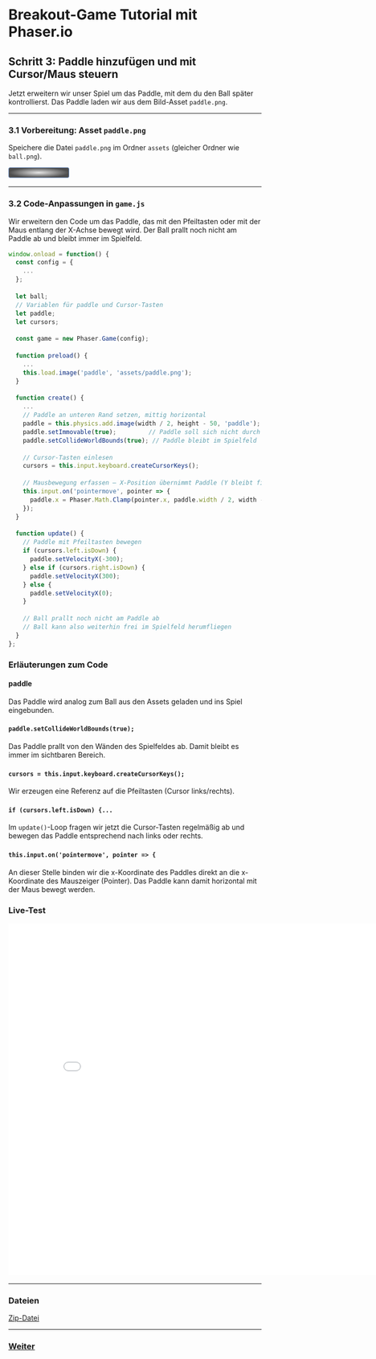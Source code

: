 # Breakout-Game Tutorial mit Phaser.io

## Schritt 3: Paddle hinzufügen und mit Cursor/Maus steuern

Jetzt erweitern wir unser Spiel um das Paddle, mit dem du den Ball später kontrollierst. Das Paddle laden wir aus dem Bild-Asset `paddle.png`.

---

### 3.1 Vorbereitung: Asset `paddle.png`

Speichere die Datei `paddle.png` im Ordner `assets` (gleicher Ordner wie `ball.png`).

![paddle.png](02Paddle/assets/paddle.png)

---

### 3.2 Code-Anpassungen in `game.js`

Wir erweitern den Code um das Paddle, das mit den Pfeiltasten oder mit der Maus entlang der X-Achse bewegt wird. Der Ball prallt noch nicht am Paddle ab und bleibt immer im Spielfeld.

```js
window.onload = function() {
  const config = {
    ...
  };

  let ball;
  // Variablen für paddle und Cursor-Tasten
  let paddle;
  let cursors;

  const game = new Phaser.Game(config);

  function preload() {
    ...
    this.load.image('paddle', 'assets/paddle.png');
  }

  function create() {
    ...
    // Paddle an unteren Rand setzen, mittig horizontal
    paddle = this.physics.add.image(width / 2, height - 50, 'paddle');
    paddle.setImmovable(true);         // Paddle soll sich nicht durch Kollision bewegen
    paddle.setCollideWorldBounds(true); // Paddle bleibt im Spielfeld

    // Cursor-Tasten einlesen
    cursors = this.input.keyboard.createCursorKeys();

    // Mausbewegung erfassen – X-Position übernimmt Paddle (Y bleibt fix)
    this.input.on('pointermove', pointer => {
      paddle.x = Phaser.Math.Clamp(pointer.x, paddle.width / 2, width - paddle.width / 2);
    });
  }

  function update() {
    // Paddle mit Pfeiltasten bewegen
    if (cursors.left.isDown) {
      paddle.setVelocityX(-300);
    } else if (cursors.right.isDown) {
      paddle.setVelocityX(300);
    } else {
      paddle.setVelocityX(0);
    }

    // Ball prallt noch nicht am Paddle ab
    // Ball kann also weiterhin frei im Spielfeld herumfliegen
  }
};
```

### Erläuterungen zum Code
#### paddle
Das Paddle wird analog zum Ball aus den Assets geladen und ins Spiel eingebunden.
#### `paddle.setCollideWorldBounds(true);`
Das Paddle prallt von den Wänden des Spielfeldes ab. Damit bleibt es immer im sichtbaren Bereich.
#### `cursors = this.input.keyboard.createCursorKeys();` 
Wir erzeugen eine Referenz auf die Pfeiltasten (Cursor links/rechts). 
#### `if (cursors.left.isDown) {...`  
Im `update()`-Loop fragen wir jetzt die Cursor-Tasten regelmäßig ab und bewegen das Paddle entsprechend nach links oder rechts.
#### `this.input.on('pointermove', pointer => {`
An dieser Stelle binden wir die x-Koordinate des Paddles direkt an die x-Koordinate des Mauszeiger (Pointer). Das Paddle kann damit horizontal mit der Maus bewegt werden.

### Live-Test

<iframe 
  src="02Paddle/index.html" 
  width="820" 
  height="700" 
  frameborder="0" 
  sandbox="allow-scripts allow-same-origin">
</iframe>

---  

### Dateien
[Zip-Datei](02Paddle.zip)  

---

### [Weiter](03Squash.html)  

